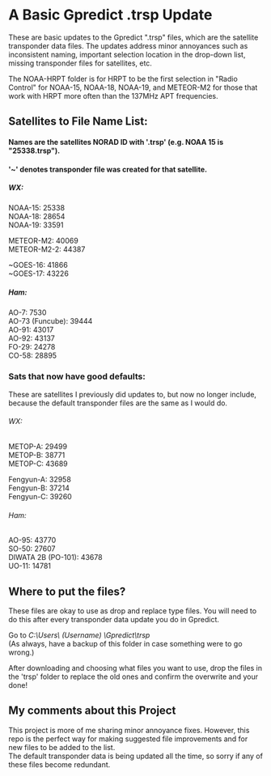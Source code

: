 # A Basic Gpredict .trsp Update
These are basic updates to the Gpredict ".trsp" files, which are the satellite transponder data files.
The updates address minor annoyances such as inconsistent naming, important selection location in the drop-down list, missing transponder files for satellites, etc.  

The NOAA-HRPT folder is for HRPT to be the first selection in "Radio Control" for NOAA-15, NOAA-18, NOAA-19, and METEOR-M2 for those that work with HRPT more often than the 137MHz APT frequencies.  
 
  
  
  
## Satellites to File Name List:  
#### Names are the satellites NORAD ID with '.trsp' (e.g. NOAA 15 is "25338.trsp").  
#### '~' denotes transponder file was created for that satellite.
  
##### WX:  
NOAA-15: 25338  
NOAA-18: 28654  
NOAA-19: 33591   

METEOR-M2: 40069  
METEOR-M2-2: 44387    

~GOES-16: 41866   
~GOES-17: 43226   
   

##### Ham:  
AO-7: 7530  
AO-73 (Funcube): 39444  
AO-91: 43017  
AO-92: 43137  
FO-29: 24278  
CO-58: 28895  
  
  

### Sats that now have good defaults:  
These are satellites I previously did updates to, but now no longer include, because the default transponder files are the same as I would do.   
  
###### WX:  
METOP-A: 29499   
METOP-B: 38771   
METOP-C: 43689   

Fengyun-A: 32958   
Fengyun-B: 37214   
Fengyun-C: 39260   


###### Ham:
AO-95: 43770  
SO-50: 27607  
DIWATA 2B (PO-101): 43678  
UO-11: 14781  
  
  
## Where to put the files? 
These files are okay to use as drop and replace type files. You will need to do this after every transponder data update you do in Gpredict.   

Go to *C:\Users\ (Username) \Gpredict\trsp*  
(As always, have a backup of this folder in case something were to go wrong.)  

After downloading and choosing what files you want to use, drop the files in the 'trsp' folder to replace the old ones and confirm the overwrite and your done!


## My comments about this Project
This project is more of me sharing minor annoyance fixes. However, this repo is the perfect way for making suggested file improvements and for new files to be added to the list.  
The default transponder data is being updated all the time, so sorry if any of these files become redundant.
